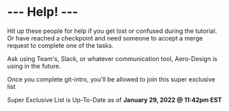 # **--- Help! ---**

Hit up these people for help if you get lost or confused during the tutorial. Or have reached a checkpoint and need someone to accept a merge request to complete one of the tasks.

Ask using Team's, Slack, or whatever communication tool, Aero-Design is using in the future.

Once you complete git-intro, you'll be allowed to join this super exclusive list
  
Super Exclusive List is Up-To-Date as of **January 29, 2022 @ 11:42pm EST**
